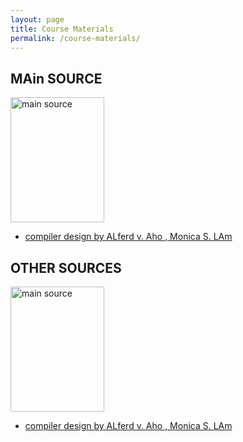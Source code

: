 ```yaml
---
layout: page
title: Course Materials
permalink: /course-materials/
---
```

<html>
<body>

<h2>MAin SOURCE</h2>
<img src="/compilers/_images/pastedImage.png" alt="main source" width="150" height="200">

</body>
</html>

* [compiler design by ALferd v. Aho , Monica S. LAm ](/static_files/materials/Books/10_The_International_Students_Guide.pdf)

<h2>OTHER SOURCES</h2>
<img src="/compilers/_images/compilerbook.PNG" alt="main source" width="150" height="200">

</body>
</html>

* [compiler design by ALferd v. Aho , Monica S. LAm ](/static_files/materials/Books/compilerbookpdf.pdf)